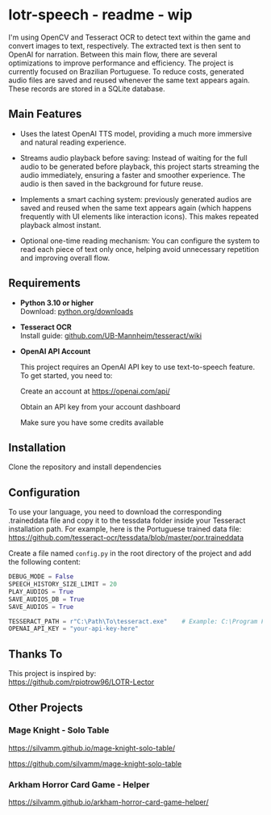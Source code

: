 # lotr-speech - readme - wip

I'm using OpenCV and Tesseract OCR to detect text within the game and convert images to text, respectively. The extracted text is then sent to OpenAI for narration. Between this main flow, there are several optimizations to improve performance and efficiency. The project is currently focused on Brazilian Portuguese.
To reduce costs, generated audio files are saved and reused whenever the same text appears again. These records are stored in a SQLite database.

## Main Features
- Uses the latest OpenAI TTS model, providing a much more immersive and natural reading experience.

- Streams audio playback before saving: Instead of waiting for the full audio to be generated before playback, this project starts streaming the audio immediately, ensuring a faster and smoother experience. The audio is then saved in the background for future reuse.

- Implements a smart caching system: previously generated audios are saved and reused when the same text appears again (which happens frequently with UI elements like interaction icons). This makes repeated playback almost instant.

- Optional one-time reading mechanism: You can configure the system to read each piece of text only once, helping avoid unnecessary repetition and improving overall flow.

## Requirements

- **Python 3.10 or higher**  
   Download: [python.org/downloads](https://www.python.org/downloads/)

- **Tesseract OCR**  
   Install guide: [github.com/UB-Mannheim/tesseract/wiki](https://github.com/UB-Mannheim/tesseract/wiki)

- **OpenAI API Account**

   This project requires an OpenAI API key to use text-to-speech feature. To get started, you need to:

   Create an account at https://openai.com/api/

   Obtain an API key from your account dashboard

   Make sure you have some credits available 

## Installation

Clone the repository and install dependencies

## Configuration

To use your language, you need to download the corresponding .traineddata file and copy it to the tessdata folder inside your Tesseract installation path. For example, here is the Portuguese trained data file:
https://github.com/tesseract-ocr/tessdata/blob/master/por.traineddata



Create a file named `config.py` in the root directory of the project and add the following content:

```python
DEBUG_MODE = False
SPEECH_HISTORY_SIZE_LIMIT = 20 
PLAY_AUDIOS = True 
SAVE_AUDIOS_DB = True
SAVE_AUDIOS = True

TESSERACT_PATH = r"C:\Path\To\tesseract.exe"	# Example: C:\Program Files\Tesseract-OCR\tesseract.exe
OPENAI_API_KEY = "your-api-key-here"
```

## Thanks To

This project is inspired by:  
https://github.com/rpiotrow96/LOTR-Lector

## Other Projects

### Mage Knight - Solo Table

https://silvamm.github.io/mage-knight-solo-table/

https://github.com/silvamm/mage-knight-solo-table

### Arkham Horror Card Game - Helper

https://silvamm.github.io/arkham-horror-card-game-helper/